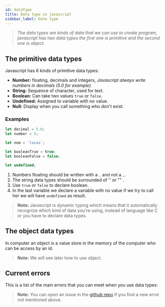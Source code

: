 ```yaml
---
id: dataType
title: Data type in javascript
sidebar_label: Date type
---
```

> *The data types are kinds of data that we can use to create program, javascript has two data types the first one is primitive and the second one is object.*

## The primitive data types
Javascript has 6 kinds of primitive data types:
- **Number:** floating, decimals and integers, *Javascript always write numbers in decimals (5.0 for example).*
- **String:** Sequence of character, used for text.
- **Boolean:** Can take two values `true` or `false`.
- **Undefined:** Assigned to variable with no value.
- **Null:** Display when you call something who don't exist.

### Examples
```js
let decimal = 5.0;
let number = 5;

let nom = 'lucas';

let booleanTrue = true;
let booleanFalse = false;

let undefined;
```
1. Numbers floating should be written with a `.` and not a `,`.
2. The string data types should be surrounded of '' or "" .
3. Use `true` or `false` to declare boolean.
4. In the last variable we declare a variable with no value if we try to call her we will have `undefined` as result.

> **Note:** Javascript is dynamic typing which means that it automatically recognize which kind of data you're using, instead of language like C or you have to declare data types. 

## The object data types
In computer an object is a value store in the memory of the computer who can be access by an id.
> **Note:** We will see later how to use object.

## Current errors
This is a list of the main errors that you can meet when you use data types:
> **Note:** You can open an issue in the [github repo](https://github.com/luctst/learn-javascript) if you find a new error not mentioned above.
